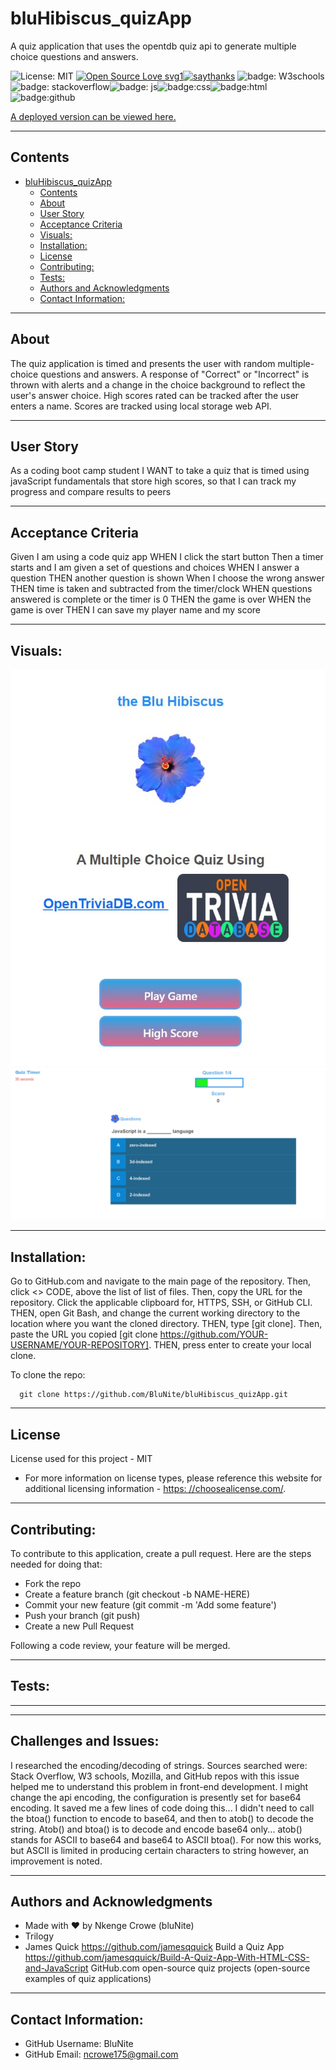# bluHibiscus_quizApp

A quiz application that uses the opentdb quiz api to generate multiple choice questions and answers.

![License: MIT](https://img.shields.io/badge/License-MIT-blue.svg)
[![Open Source Love svg1](https://badges.frapsoft.com/os/v1/open-source.svg?v=103)](https://github.com/ellerbrock/open-source-badges/)[![saythanks](https://img.shields.io/badge/say-thanks-ff69b4.svg)](https://github.com/jamesqquick)
![badge: W3schools](https://img.shields.io/badge/W3Schools-04AA6D.svg?style=for-the-badge&logo=W3Schools&logoColor=white)![badge: stackoverflow](https://img.shields.io/badge/Stack%20Overflow-F58025.svg?style=for-the-badge&logo=Stack-Overflow&logoColor=white)![badge: js](https://img.shields.io/badge/JavaScript-F7DF1E.svg?style=for-the-badge&logo=JavaScript&logoColor=black)![badge:css](https://img.shields.io/badge/CSS3-1572B6.svg?style=for-the-badge&logo=CSS3&logoColor=white)![badge:html](https://img.shields.io/badge/HTML5-E34F26.svg?style=for-the-badge&logo=HTML5&logoColor=white)![badge:github](https://img.shields.io/badge/GitHub-181717.svg?style=for-the-badge&logo=GitHub&logoColor=white)

[A deployed version can be viewed here.](https://blunite.github.io/bluHibiscus_quizApp/)

---

## Contents

- [bluHibiscus_quizApp](#bluhibiscus_quizapp)
  - [Contents](#contents)
  - [About](#about)
  - [User Story](#user-story)
  - [Acceptance Criteria](#acceptance-criteria)
  - [Visuals:](#visuals)
  - [Installation:](#installation)
  - [License](#license)
  - [Contributing:](#contributing)
  - [Tests:](#tests)
  - [Authors and Acknowledgments](#authors-and-acknowledgments)
  - [Contact Information:](#contact-information)

---

## About

The quiz application is timed and presents the user with random multiple-choice questions and answers. A response of "Correct" or "Incorrect" is thrown with alerts and a change in the choice background to reflect the user's answer choice. High scores rated can be tracked after the user enters a name. Scores are tracked using local storage web API.

---

## User Story

As a coding boot camp student
I WANT to take a quiz that is timed using javaScript fundamentals that store high scores,
so that I can track my progress and compare results to peers

---

## Acceptance Criteria

Given I am using a code quiz app
WHEN I click the start button
Then a timer starts and I am given a set of questions and choices
WHEN I answer a question
THEN another question is shown
When I choose the wrong answer
THEN time is taken and subtracted from the timer/clock
WHEN questions answered is complete or the timer is 0
THEN the game is over
WHEN the game is over
THEN I can save my player name and my score

---

## Visuals:

![image-index](assets/blu_hibiscus_index_html.jpg)
![image-game](assets/blu_hibiscus_game_js.png)

---

## Installation:

Go to GitHub.com and navigate to the main page of the repository. Then, click <> CODE, above the list of list of files. Then, copy the URL for the repository. Click the applicable clipboard for, HTTPS, SSH, or GitHub CLI. THEN, open Git Bash, and change the current working directory to the location where you want the cloned directory. THEN, type [git clone]. Then, paste the URL you copied [git clone https://github.com/YOUR-USERNAME/YOUR-REPOSITORY]. THEN, press enter to create your local clone.

To clone the repo:

      git clone https://github.com/BluNite/bluHibiscus_quizApp.git

---

## License

License used for this project - MIT

- For more information on license types, please reference this website
  for additional licensing information - [https: //choosealicense.com/](https://choosealicense.com/).

---

## Contributing:

To contribute to this application, create a pull request.
Here are the steps needed for doing that:

- Fork the repo
- Create a feature branch (git checkout -b NAME-HERE)
- Commit your new feature (git commit -m 'Add some feature')
- Push your branch (git push)
- Create a new Pull Request

Following a code review, your feature will be merged.

---

## Tests:

---
---
## Challenges and Issues:

I researched the encoding/decoding of strings. Sources searched were: Stack Overflow, W3 schools, Mozilla, and GitHub repos with this issue helped me to understand this problem in front-end development.
I might change the api encoding, the configuration is presently set for base64 encoding. It saved me a few lines of code doing this... I didn't need to call the btoa() function to encode to base64, and then to atob() to decode the string.  Atob() and btoa() is to decode and encode base64 only... atob() stands for ASCII to base64 and base64 to ASCII btoa(). For now this works, but ASCII is limited in producing certain characters to string however, an improvement is noted.

---

## Authors and Acknowledgments

 - Made with :heart: by Nkenge Crowe (bluNite)
- Trilogy 
- James Quick https://github.com/jamesqquick
Build a Quiz App https://github.com/jamesqquick/Build-A-Quiz-App-With-HTML-CSS-and-JavaScript
GitHub.com open-source quiz projects (open-source examples of quiz applications)

---

## Contact Information:

- GitHub Username: BluNite
- GitHub Email: ncrowe175@gmail.com

